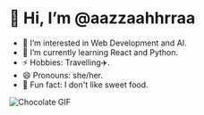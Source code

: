# 👋 Hi, I’m @aazzaahhrraa

- 👀 I’m interested in Web Development and AI.
- 🌱 I’m currently learning React and Python.
- ⚡ Hobbies: Travelling✈️.
- 😄 Pronouns: she/her.
- 🍫 Fun fact: I don't like sweet food.

![Chocolate GIF](https://user-images.githubusercontent.com/74038190/216649426-0c2ee152-84d8-4707-85c4-27a378d2f78a.gif)


